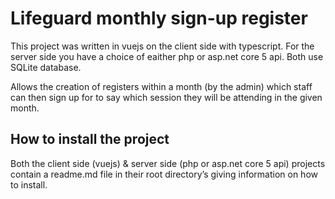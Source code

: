# Lifeguard monthly sign-up register

This project was written in vuejs on the client side with typescript. For the server side you have a choice of eaither php or asp.net core 5 api. Both use SQLite database.

Allows the creation of registers within a month (by the admin) which staff can then sign up for to say which session they will be attending in the given month. 

## How to install the project
Both the client side (vuejs) & server side (php or asp.net core 5 api) projects contain a readme.md file in their root directory’s giving information on how to install.
